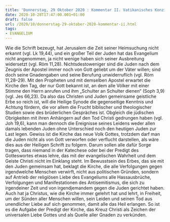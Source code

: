 ```yaml
---
title: 'Donnerstag, 29 Oktober 2020 : Kommentar II. Vatikanisches Konzil'
date: 2020-10-28T17:47:00.001+01:00
draft: false
url: /2020/10/donnerstag-29-oktober-2020-kommentar-ii.html
tags: 
- EVANGELIUM
---
```


Wie die Schrift bezeugt, hat Jerusalem die Zeit seiner Heimsuchung nicht erkannt (vgl. Lk 19,44), und ein großer Teil der Juden hat das Evangelium nicht angenommen, ja nicht wenige haben sich seiner Ausbreitung widersetzt (vgl. Röm 11,28). Nichtsdestoweniger sind die Juden nach dem Zeugnis der Apostel immer noch von Gott geliebt um der Väter willen; sind doch seine Gnadengaben und seine Berufung unwiderruflich (vgl. Röm 11,28–29). Mit den Propheten und mit demselben Apostel erwartet die Kirche den Tag, der nur Gott bekannt ist, an dem alle Völker mit einer Stimme den Herrn anrufen und ihm „Schulter an Schulter dienen“ (Soph 3,9) (vgl. Jes 66,23). Da also das Christen und Juden gemeinsame geistliche Erbe so reich ist, will die Heilige Synode die gegenseitige Kenntnis und Achtung fördern, die vor allem die Frucht biblischer und theologischer Studien sowie des brüderlichen Gespräches ist. Obgleich die jüdischen Obrigkeiten mit ihren Anhängern auf den Tod Christi gedrungen haben (vgl. Joh 19,6), kann man dennoch die Ereignisse seines Leidens weder allen damals lebenden Juden ohne Unterschied noch den heutigen Juden zur Last legen. Gewiss ist die Kirche das neue Volk Gottes, trotzdem darf man die Juden nicht als von Gott verworfen oder verflucht darstellen, als wäre dies aus der Heiligen Schrift zu folgern. Darum sollen alle dafür Sorge tragen, dass niemand in der Katechese oder bei der Predigt des Gotteswortes etwas lehre, das mit der evangelischen Wahrheit und dem Geiste Christi nicht im Einklang steht. Im Bewusstsein des Erbes, das sie mit den Juden gemeinsam hat, beklagt die Kirche, die alle Verfolgungen gegen irgendwelche Menschen verwirft, nicht aus politischen Gründen, sondern auf Antrieb der religiösen Liebe des Evangeliums alle Hassausbrüche, Verfolgungen und Manifestationen des Antisemitismus, die sich zu irgendeiner Zeit und von irgendjemandem gegen die Juden gerichtet haben. Auch hat ja Christus, wie die Kirche immer gelehrt hat und lehrt, in Freiheit, um der Sünden aller Menschen willen, sein Leiden und seinen Tod aus unendlicher Liebe auf sich genommen, damit alle das Heil erlangen. So ist es die Aufgabe der Predigt der Kirche, das Kreuz Christi als Zeichen der universalen Liebe Gottes und als Quelle aller Gnaden zu verkünden.